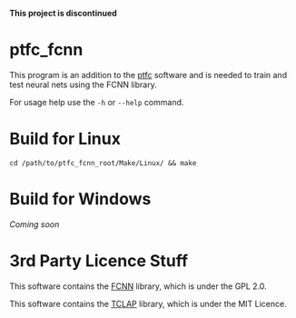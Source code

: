 **This project is discontinued**

# ptfc_fcnn

This program is an addition to the [ptfc](https://github.com/bakaschwarz/ptfc) software and is needed to train and test neural nets using the FCNN library.

For usage help use the `-h` or `--help` command.

# Build for Linux

    cd /path/to/ptfc_fcnn_root/Make/Linux/ && make

# Build for Windows

*Coming soon*

# 3rd Party Licence Stuff

This software contains the [FCNN](http://fcnn.sourceforge.net/) library, which is under the GPL 2.0.

This software contains the [TCLAP](http://tclap.sourceforge.net/) library, which is under the MIT Licence.
